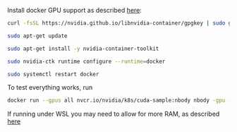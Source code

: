 Install docker GPU support as described [here](https://docs.nvidia.com/datacenter/cloud-native/container-toolkit/latest/install-guide.html):
```bash
curl -fsSL https://nvidia.github.io/libnvidia-container/gpgkey | sudo gpg --dearmor -o /usr/share/keyrings/nvidia-container-toolkit-keyring.gpg   && curl -s -L https://nvidia.github.io/libnvidia-container/stable/deb/nvidia-container-toolkit.list |     sed 's#deb https://#deb [signed-by=/usr/share/keyrings/nvidia-container-toolkit-keyring.gpg] https://#g' |     sudo tee /etc/apt/sources.list.d/nvidia-container-toolkit.list
```

```bash
sudo apt-get update
```

```bash
sudo apt-get install -y nvidia-container-toolkit
```

```bash
sudo nvidia-ctk runtime configure --runtime=docker
```

```bash
sudo systemctl restart docker
```

To test everything works, run

```bash
docker run --gpus all nvcr.io/nvidia/k8s/cuda-sample:nbody nbody -gpu -benchmark
```

If running under WSL you may need to allow for more RAM, as described [here](https://learn.microsoft.com/en-us/answers/questions/1296124/how-to-increase-memory-and-cpu-limits-for-wsl2-win)